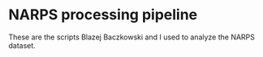 # NARPS processing pipeline

These are the scripts Blazej Baczkowski and I used to analyze the NARPS dataset.
